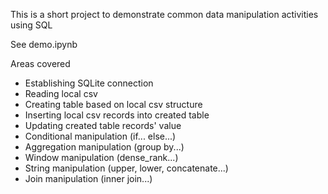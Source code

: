 This is a short project to demonstrate common data manipulation activities using SQL

See demo.ipynb

Areas covered
- Establishing SQLite connection
- Reading local csv
- Creating table based on local csv structure
- Inserting local csv records into created table
- Updating created table records' value
- Conditional manipulation (if... else...)
- Aggregation manipulation (group by...)
- Window manipulation (dense_rank...)
- String manipulation (upper, lower, concatenate...)
- Join manipulation (inner join...)
